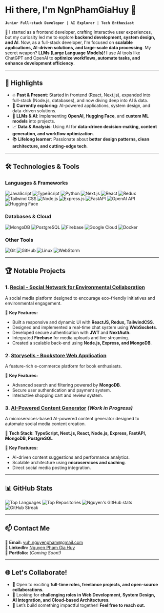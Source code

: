 # Hi there, I'm NgnPhamGiaHuy 👋

**`Junior Full-stack Developer | AI Explorer | Tech Enthusiast`**

🚀 I started as a frontend developer, crafting interactive user experiences, but my curiosity led me to explore **backend development, system design, and AI**. Now, as a full-stack developer, I'm focused on **scalable applications, AI-driven solutions, and large-scale data processing**. My secret weapon? **LLMs (Large Language Models)!** I use AI tools like ChatGPT and OpenAI to **optimize workflows, automate tasks, and enhance development efficiency**.

---

## 🌟 Highlights

- 🔥 **Past & Present**: Started in frontend (React, Next.js), expanded into full-stack (Node.js, databases), and now diving deep into AI & data.
- 🧠 **Currently exploring**: AI-powered applications, system design, and data-driven solutions.
- 🤖 **LLMs & AI**: Implementing **OpenAI, Hugging Face**, and **custom ML models** into projects.
- 📈 **Data & Analysis**: Using AI for **data-driven decision-making, content generation, and workflow optimization**.
- 📚 **Lifelong learner**: Passionate about **better design patterns, clean architecture, and cutting-edge tech**.

---

## 🛠️ Technologies & Tools

### **Languages & Frameworks**

![JavaScript](https://img.shields.io/badge/JavaScript-F7DF1E?style=for-the-badge&logo=javascript&logoColor=black)
![TypeScript](https://img.shields.io/badge/TypeScript-3178C6?style=for-the-badge&logo=typescript&logoColor=white)
![Python](https://img.shields.io/badge/Python-3776AB?style=for-the-badge&logo=python&logoColor=white)
![Next.js](https://img.shields.io/badge/Next.js-000000?style=for-the-badge&logo=next.js&logoColor=white)
![React](https://img.shields.io/badge/React-61DAFB?style=for-the-badge&logo=react&logoColor=black)
![Redux](https://img.shields.io/badge/Redux-764ABC?style=for-the-badge&logo=redux&logoColor=white)
![Tailwind CSS](https://img.shields.io/badge/Tailwind%20CSS-38B2AC?style=for-the-badge&logo=tailwind-css&logoColor=white)
![Node.js](https://img.shields.io/badge/Node.js-43853D?style=for-the-badge&logo=node.js&logoColor=white)
![Express.js](https://img.shields.io/badge/Express.js-404D59?style=for-the-badge&logo=express&logoColor=white)
![FastAPI](https://img.shields.io/badge/FastAPI-009688?style=for-the-badge&logo=fastapi&logoColor=white)
![OpenAI API](https://img.shields.io/badge/OpenAI-412991?style=for-the-badge&logo=openai&logoColor=white)
![Hugging Face](https://img.shields.io/badge/Hugging%20Face-FCC624?style=for-the-badge&logo=huggingface&logoColor=black)

### **Databases & Cloud**

![MongoDB](https://img.shields.io/badge/MongoDB-47A248?style=for-the-badge&logo=mongodb&logoColor=white)
![PostgreSQL](https://img.shields.io/badge/PostgreSQL-336791?style=for-the-badge&logo=postgresql&logoColor=white)
![Firebase](https://img.shields.io/badge/Firebase-FFCA28?style=for-the-badge&logo=firebase&logoColor=black)
![Google Cloud](https://img.shields.io/badge/Google%20Cloud-4285F4?style=for-the-badge&logo=googlecloud&logoColor=white)
![Docker](https://img.shields.io/badge/Docker-2496ED?style=for-the-badge&logo=docker&logoColor=white)

### **Other Tools**

![Git](https://img.shields.io/badge/Git-F05032?style=for-the-badge&logo=git&logoColor=white)
![GitHub](https://img.shields.io/badge/GitHub-181717?style=for-the-badge&logo=github&logoColor=white)
![Linux](https://img.shields.io/badge/Linux-FCC624?style=for-the-badge&logo=linux&logoColor=black)
![WebStorm](https://img.shields.io/badge/WebStorm-000000?style=for-the-badge&logo=webstorm&logoColor=white)

---

## 🏆 Notable Projects

### **1. [Recial - Social Network for Environmental Collaboration](https://github.com/NgnPhamGiaHuy/Recial-Application)**

A social media platform designed to encourage eco-friendly initiatives and environmental engagement.

🔹 **Key Features:**
- Built a responsive and dynamic UI with **ReactJS, Redux, TailwindCSS**.
- Designed and implemented a real-time chat system using **WebSockets**.
- Developed secure authentication with **JWT** and **NextAuth**.
- Integrated **Firebase** for media uploads and live streaming.
- Created a scalable back-end using **Node.js, Express, and MongoDB**.

### **2. [Storysells - Bookstore Web Application](https://github.com/NgnPhamGiaHuy/Web-Application-Bookstore)**

A feature-rich e-commerce platform for book enthusiasts.

🔹 **Key Features:**
- Advanced search and filtering powered by **MongoDB**.
- Secure user authentication and payment system.
- Interactive shopping cart and review system.

### **3. [AI-Powered Content Generator](https://github.com/NgnPhamGiaHuy/AI-Content-Generator)** *(Work in Progress)*

A microservices-based AI-powered content generator designed to automate social media content creation.

🔹 **Tech Stack:** **TypeScript, Next.js, React, Node.js, Express, FastAPI, MongoDB, PostgreSQL**

🔹 **Key Features:**
- AI-driven content suggestions and performance analytics.
- Scalable architecture using **microservices and caching**.
- Direct social media posting integration.

---

## 📊 GitHub Stats

![Top Languages](https://github-readme-stats.vercel.app/api/top-langs/?username=ngnphamgiahuy&layout=compact&theme=tokyonight)
![Top Repositories](https://github-readme-stats.vercel.app/api/pin/?username=ngnphamgiahuy&repo=Recial-Application&theme=tokyonight)
![Nguyen's GitHub stats](https://github-readme-stats.vercel.app/api?username=ngnphamgiahuy&show_icons=true&theme=tokyonight)
![GitHub Streak](https://github-readme-streak-stats.herokuapp.com/?user=ngnphamgiahuy&theme=tokyonight)

---

## 📫 Contact Me

📧 **Email:** [yuh.nguyenpham@gmail.com](mailto:yuh.nguyenpham@gmail.com)  
🔗 **LinkedIn:** [Nguyen Pham Gia Huy](https://www.linkedin.com/in/nguyenphamgiahuy)  
💼 **Portfolio:** *(Coming Soon!)*

---

## 🌐 Let's Collaborate!

- 🚀 Open to exciting **full-time roles, freelance projects, and open-source collaborations**.
- 🌱 Looking for **challenging roles in Web Development, System Design, AI integration, and Cloud-based Architectures**.
- 🎯 Let’s build something impactful together! **Feel free to reach out.**
